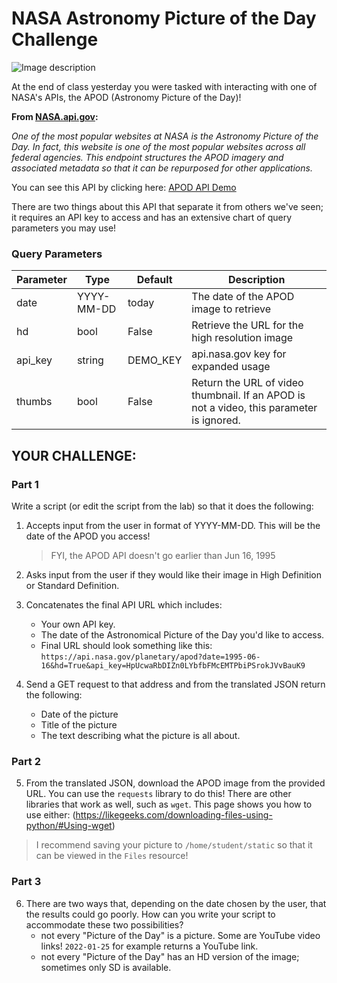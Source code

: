 # NASA Astronomy Picture of the Day Challenge

![Image description](https://upload.wikimedia.org/wikipedia/commons/thumb/e/e5/NASA_logo.svg/200px-NASA_logo.svg.png)

At the end of class yesterday you were tasked with interacting with one of NASA's APIs, the APOD (Astronomy Picture of the Day)!

**From [NASA.api.gov](https://api.nasa.gov/):**

*One of the most popular websites at NASA is the Astronomy Picture of the Day. In fact, this website is one of the most popular websites across all federal agencies. This endpoint structures the APOD imagery and associated metadata so that it can be repurposed for other applications.*

You can see this API by clicking here: [APOD API Demo](https://api.nasa.gov/planetary/apod?api_key=DEMO_KEY)

There are two things about this API that separate it from others we've seen; it requires an API key to access and has an extensive chart of query parameters you may use!

### Query Parameters

|Parameter|Type|Default|Description|
|---|---|---|---|
|date|YYYY-MM-DD|today|The date of the APOD image to retrieve|
|hd|bool|False|Retrieve the URL for the high resolution image|
|api_key|string|DEMO_KEY|api.nasa.gov key for expanded usage|
|thumbs|bool|False|Return the URL of video thumbnail. If an APOD is not a video, this parameter is ignored.|

## YOUR CHALLENGE:

### Part 1
Write a script (or edit the script from the lab) so that it does the following:

1. Accepts input from the user in format of YYYY-MM-DD. This will be the date of the APOD you access!
    > FYI, the APOD API doesn't go earlier than Jun 16, 1995

0. Asks input from the user if they would like their image in High Definition or Standard Definition.

0. Concatenates the final API URL which includes:
    - Your own API key.
    - The date of the Astronomical Picture of the Day you'd like to access.
    - Final URL should look something like this: `https://api.nasa.gov/planetary/apod?date=1995-06-16&hd=True&api_key=HpUcwaRbDIZn0LYbfbFMcEMTPbiPSrokJVvBauK9`
    
0. Send a GET request to that address and from the translated JSON return the following:
    - Date of the picture
    - Title of the picture
    - The text describing what the picture is all about.

### Part 2

5. From the translated JSON, download the APOD image from the provided URL. You can use the `requests` library to do this! There are other libraries that work as well, such as `wget`. This page shows you how to use either: (https://likegeeks.com/downloading-files-using-python/#Using-wget)

> I recommend saving your picture to `/home/student/static` so that it can be viewed in the `Files` resource!

### Part 3

6. There are two ways that, depending on the date chosen by the user, that the results could go poorly. How can you write your script to accommodate these two possibilities?
    - not every "Picture of the Day" is a picture. Some are YouTube video links! `2022-01-25` for example returns a YouTube link.
    - not every "Picture of the Day" has an HD version of the image; sometimes only SD is available.



